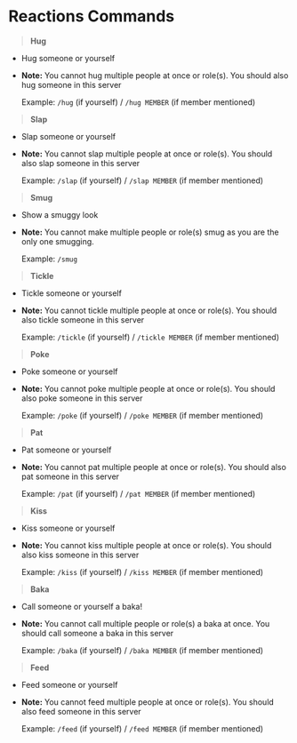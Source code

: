 # Reactions Commands

>**Hug**

* Hug someone or yourself
* **Note:** You cannot hug multiple people at once or role(s). You should also hug someone in this server

    Example: `/hug` (if yourself) / `/hug MEMBER` (if member mentioned)

>**Slap**

* Slap someone or yourself
* **Note:** You cannot slap multiple people at once or role(s). You should also slap someone in this server

    Example: `/slap` (if yourself) / `/slap MEMBER` (if member mentioned)

>**Smug**

* Show a smuggy look
* **Note:** You cannot make multiple people or role(s) smug as you are the only one smugging.

    Example: `/smug`

>**Tickle**

* Tickle someone or yourself
* **Note:** You cannot tickle multiple people at once or role(s). You should also tickle someone in this server

    Example: `/tickle` (if yourself) / `/tickle MEMBER` (if member mentioned)

>**Poke**

* Poke someone or yourself
* **Note:** You cannot poke multiple people at once or role(s). You should also poke someone in this server

    Example: `/poke` (if yourself) / `/poke MEMBER` (if member mentioned)

>**Pat**

* Pat someone or yourself
* **Note:** You cannot pat multiple people at once or role(s). You should also pat someone in this server

    Example: `/pat` (if yourself) / `/pat MEMBER` (if member mentioned)

>**Kiss**

* Kiss someone or yourself
* **Note:** You cannot kiss multiple people at once or role(s). You should also kiss someone in this server

    Example: `/kiss` (if yourself) / `/kiss MEMBER` (if member mentioned)

>**Baka**

* Call someone or yourself a baka!
* **Note:** You cannot call multiple people or role(s) a baka at once. You should call someone a baka in this server

    Example: `/baka` (if yourself) / `/baka MEMBER` (if member mentioned)

>**Feed**

* Feed someone or yourself
* **Note:** You cannot feed multiple people at once or role(s). You should also feed someone in this server

    Example: `/feed` (if yourself) / `/feed MEMBER` (if member mentioned)
